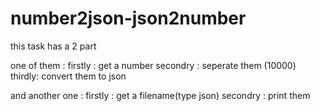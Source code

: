 # number2json-json2number

this task has a 2 part


one of them :
firstly : get a number
secondry : seperate them (10000)
thirdly: convert them to json 

and another one : 
firstly : get a filename(type json)
secondry : print them
